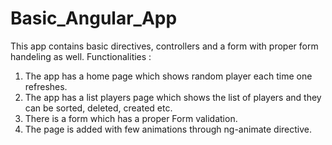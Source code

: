 # Basic_Angular_App
This app contains basic directives, controllers and a form with proper form handeling as well. 
Functionalities : 
1. The app has a home page which shows random player each time one refreshes.
2. The app has a list players page which shows the list of players and they can be sorted, deleted, created etc.
3. There is a form which has a proper Form validation. 
4. The page is added with few animations through ng-animate directive.


